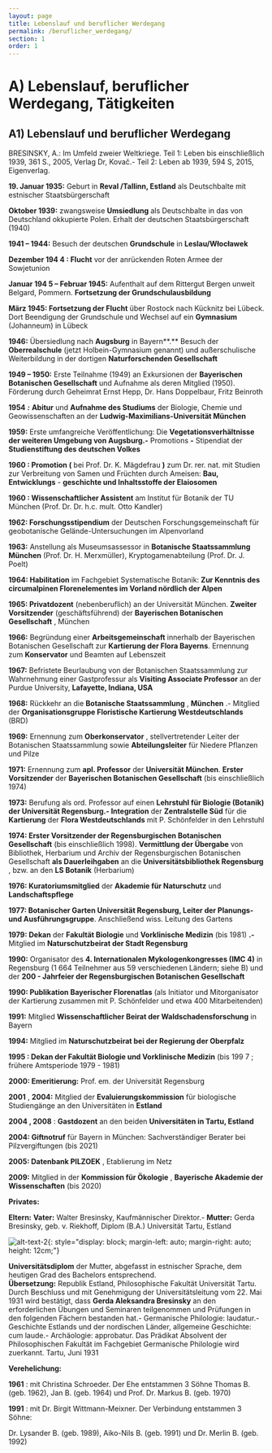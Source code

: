 ```yaml
---
layout: page
title: Lebenslauf und beruflicher Werdegang
permalink: /beruflicher_werdegang/
section: 1
order: 1
---
```


# A) Lebenslauf, beruflicher Werdegang, Tätigkeiten

## A1) Lebenslauf und beruflicher Werdegang

BRESINSKY, A.: Im Umfeld zweier Weltkriege.  Teil 1: Leben bis einschließlich 1939, 361 S., 2005, Verlag Dr, Kovač.- Teil 2: Leben ab 1939, 594 S, 2015, Eigenverlag.

**19. Januar 1935:** Geburt in **Reval /Tallinn, Estland** als Deutschbalte mit
estnischer Staatsbürgerschaft

**Oktober 1939:** zwangsweise **Umsiedlung** als Deutschbalte in das von
Deutschland okkupierte Polen. Erhalt der deutschen Staatsbürgerschaft (1940)

**1941 – 1944:** Besuch der deutschen **Grundschule** in **Leslau/Włocławek**

**Dezember 194 4 : Flucht** vor der anrückenden Roten Armee der Sowjetunion

**Januar 194 5 – Februar 1945:** Aufenthalt auf dem Rittergut Bergen unweit
Belgard, Pommern. **Fortsetzung der Grundschulausbildung**

**März 1945: Fortsetzung der Flucht** über Rostock nach Kücknitz bei Lübeck. Dort
Beendigung der Grundschule und Wechsel auf ein **Gymnasium** (Johanneum) in
Lübeck

**1946:** Übersiedlung nach **Augsburg** in Bayern**.** Besuch der **Oberrealschule**
(jetzt Holbein-Gymnasium genannt) und außerschulische Weiterbildung in der
dortigen **Naturforschenden Gesellschaft**

**1949 – 1950:** Erste Teilnahme (1949) an Exkursionen der **Bayerischen
Botanischen Gesellschaft** und Aufnahme als deren Mitglied (1950). Förderung
durch Geheimrat Ernst Hepp, Dr. Hans Doppelbaur, Fritz Beinroth

**1954** **_:_** **Abitur** und **Aufnahme des Studiums** der Biologie, Chemie und
Geowissenschaften an der **Ludwig-Maximilians-Universität München**

**1959:** Erste umfangreiche Veröffentlichung: Die **Vegetationsverhältnisse der
weiteren Umgebung von Augsburg.-** Promotions **-** Stipendiat der
**Studienstiftung des deutschen Volkes**

**1960 : Promotion (** bei Prof. Dr. K. Mägdefrau **)** zum Dr. rer. nat. mit Studien zur
Verbreitung von Samen und Früchten durch Ameisen: **Bau, Entwicklungs** -
**geschichte und Inhaltsstoffe der Elaiosomen**

**1960 : Wissenschaftlicher Assistent** am Institut für Botanik der TU München
(Prof. Dr. Dr. h.c. mult. Otto Kandler)

**1962: Forschungsstipendium** der Deutschen Forschungsgemeinschaft für
geobotanische Gelände-Untersuchungen im Alpenvorland

**1963:** Anstellung als Museumsassessor in **Botanische Staatssammlung
München** (Prof. Dr. H. Merxmüller), Kryptogamenabteilung (Prof. Dr. J. Poelt)

**1964: Habilitation** im Fachgebiet Systematische Botanik: **Zur Kenntnis des
circumalpinen Florenelementes im Vorland nördlich der Alpen**


**1965: Privatdozent** (nebenberuflich) an der Universität München. **Zweiter
Vorsitzender** (geschäftsführend) der **Bayerischen Botanischen Gesellschaft** ,
München

**1966:** Begründung einer **Arbeitsgemeinschaft** innerhalb der Bayerischen
Botanischen Gesellschaft zur **Kartierung der Flora Bayerns**. Ernennung zum
**Konservator** und Beamten auf Lebenszeit

**1967:** Befristete Beurlaubung von der Botanischen Staatssammlung zur
Wahrnehmung einer Gastprofessur als **Visiting Associate Professor** an der
Purdue University, **Lafayette, Indiana, USA**

**1968:** Rückkehr an die **Botanische Staatssammlung** , **München** .- Mitglied der
**Organisationsgruppe Floristische Kartierung Westdeutschlands** (BRD)

**1969:** Ernennung zum **Oberkonservator** , stellvertretender Leiter der
Botanischen Staatssammlung sowie **Abteilungsleiter** für Niedere Pflanzen und
Pilze

**1971:** Ernennung zum **apl. Professor** der **Universität München**. **Erster
Vorsitzender** der **Bayerischen Botanischen Gesellschaft** (bis einschließlich
1974)

**1973:** Berufung als ord. Professor auf einen **Lehrstuhl für Biologie (Botanik) der
Universität Regensburg.- Integration** der **Zentralstelle Süd** für die **Kartierung**
der **Flora Westdeutschlands** mit P. Schönfelder in den Lehrstuhl

**1974: Erster Vorsitzender der Regensburgischen Botanischen Gesellschaft** (bis
einschließlich 1998). **Vermittlung der Übergabe** von Bibliothek, Herbarium und
Archiv der Regensburgischen Botanischen Gesellschaft **als Dauerleihgaben** an
die **Universitätsbibliothek Regensburg** , bzw. an den **LS Botanik** (Herbarium)

**1976: Kuratoriumsmitglied** der **Akademie für Naturschutz** und
**Landschaftspflege**

**1977: Botanischer Garten Universität Regensburg, Leiter der Planungs- und
Ausführungsgruppe**. Anschließend wiss. Leitung des Gartens

**1979: Dekan** der **Fakultät Biologie** und **Vorklinische Medizin** (bis 1981) **.-**
Mitglied im **Naturschutzbeirat der Stadt Regensburg**

**1990:** Organisator des **4. Internationalen Mykologenkongresses (IMC 4)** in
Regensburg (1 664 Teilnehmer aus 59 verschiedenen Ländern; siehe B) und der
**200 - Jahrfeier der Regensburgischen Botanischen Gesellschaft**

**1990: Publikation Bayerischer Florenatlas** (als Initiator und Mitorganisator der
Kartierung zusammen mit P. Schönfelder und etwa 400 Mitarbeitenden)

**1991:** Mitglied **Wissenschaftlicher Beirat der Waldschadensforschung** in Bayern

**1994:** Mitglied im **Naturschutzbeirat bei der Regierung der Oberpfalz**

**1995 : Dekan der Fakultät Biologie und Vorklinische Medizin** (bis 199 7 ; frühere Amtsperiode 1979 - 1981)

**2000: Emeritierung:** Prof. em. der Universität Regensburg

**2001** , **2004:** Mitglied der **Evaluierungskommission** für biologische Studiengänge an den Universitäten in **Estland**

**2004 , 2008** : **Gastdozent** an den beiden **Universitäten in Tartu, Estland**

**2004: Giftnotruf** für Bayern in München: Sachverständiger Berater bei Pilzvergiftungen (bis 2021)

**2005: Datenbank PILZOEK** , Etablierung im Netz

**2009:** Mitglied in der **Kommission für Ökologie** , **Bayerische Akademie der Wissenschaften** (bis 2020)

**Privates:**

**Eltern:** **Vater:** Walter Bresinsky, Kaufmännischer Direktor.- **Mutter:** Gerda Bresinsky, geb. v. Riekhoff, Diplom (B.A.) Universität Tartu, Estland

![alt-text-2]({{site.baseurl}}/assets/img/diplom.jpeg){: style="display: block; margin-left: auto; margin-right: auto; height: 12cm;"}

<p class="borderedbox"><b>Universitätsdiplom</b> der Mutter, abgefasst in estnischer Sprache, dem heutigen Grad des Bachelors entsprechend.<br>
<b>Übersetzung:</b>
Republik Estland, Philosophische Fakultät Universität Tartu.
Durch Beschluss und mit Genehmigung der Universitätsleitung vom 22. Mai 1931 wird bestätigt, dass <b>Gerda Aleksandra Bresinsky</b> an den erforderlichen Übungen und Seminaren teilgenommen und Prüfungen in den folgenden Fächern bestanden hat.- Germanische Philologie: laudatur.- Geschichte Estlands und der nordischen Länder, allgemeine Geschichte: cum laude.- Archäologie: approbatur. Das Prädikat Absolvent der Philosophischen Fakultät im Fachgebiet Germanische Philologie wird zuerkannt. Tartu, Juni 1931
</p>

**Verehelichung:**

**1961** : mit Christina Schroeder. Der Ehe entstammen 3 Söhne Thomas B. (geb. 1962), Jan B. (geb. 1964) und Prof. Dr. Markus B. (geb. 1970)

**1991** : mit Dr. Birgit Wittmann-Meixner. Der Verbindung entstammen 3 Söhne:

Dr. Lysander B. (geb. 1989), Aiko-Nils B. (geb. 1991) und Dr. Merlin B. (geb. 1992)

